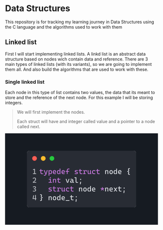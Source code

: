 # Data Structures
This repository is for tracking my learning journey in Data Structures using the C language and the algorithms used to work with them
## Linked list
First I will start implementing linked lists. A linkd list is an abstract data structure based on nodes wich contain data and reference. There are 3 main types of linked lists (with its variants), so we are going to implement them all. And also build the algorithms that are used to work with these. 
### Single linked list
Each node in this type of list contains two values, the data that its meant to store and the reference of the next node. For this example I will be storing integers.

> We will first implement the nodes.
>
> Each struct will have and integer called value and a pointer to a node called next.

![Struct of Node for Singly Linked List](LinkedList/SinglyLinkedList/images/03-22_17-02_code.png)
